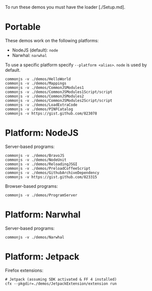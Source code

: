 
To run these demos you must have the loader [./Setup.md].

Portable
========

These demos work on the following platforms:

  * NodeJS (default): `node`
  * Narwhal: `narwhal`

To use a specific platform specify `--platform <alias>`. `node` is used by default.

    commonjs -v ./demos/HelloWorld
    commonjs -v ./demos/Mappings
    commonjs -v ./demos/CommonJSModules1
    commonjs -v ./demos/CommonJSModules1Script/script
    commonjs -v ./demos/CommonJSModules2
    commonjs -v ./demos/CommonJSModules2Script/script
    commonjs -v ./demos/LoadExtraCode
    commonjs -v ./demos/PINFCatalog
    commonjs -v https://gist.github.com/823078


Platform: NodeJS
================

Server-based programs:

    commonjs -v ./demos/BravoJS
    commonjs -v ./demos/NodeUnit
    commonjs -v ./demos/ReloadingJSGI
    commonjs -v ./demos/PreloadCoffeeScript
    commonjs -v ./demos/GithubArchiveDependency
    commonjs -v https://gist.github.com/823315

Browser-based programs:

    commonjs -v ./demos/ProgramServer


Platform: Narwhal
=================

Server-based programs:

    commonjs -v ./demos/Narwhal


Platform: Jetpack
=================

Firefox extensions:

    # Jetpack (assuming SDK activated & FF 4 installed)
    cfx --pkgdir=./demos/JetpackExtension/extension run
